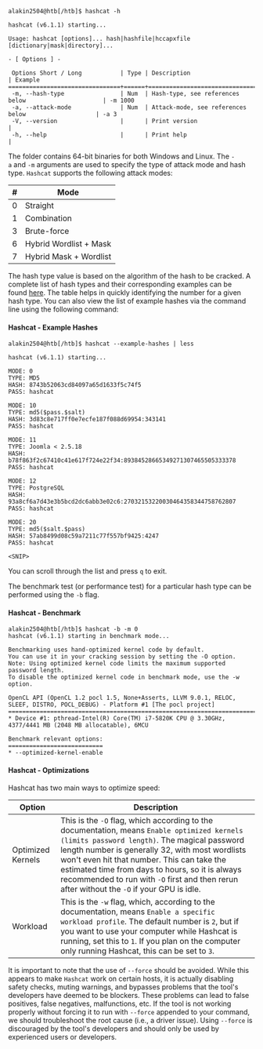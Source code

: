 ```shell-session
alakin2504@htb[/htb]$ hashcat -h

hashcat (v6.1.1) starting...

Usage: hashcat [options]... hash|hashfile|hccapxfile [dictionary|mask|directory]...

- [ Options ] -

 Options Short / Long           | Type | Description                                          | Example
================================+======+======================================================+=======================
 -m, --hash-type                | Num  | Hash-type, see references below                      | -m 1000
 -a, --attack-mode              | Num  | Attack-mode, see references below                    | -a 3
 -V, --version                  |      | Print version                                        |
 -h, --help                     |      | Print help                                           |
```

The folder contains 64-bit binaries for both Windows and Linux. The `-a` and `-m` arguments are used to specify the type of attack mode and hash type. `Hashcat` supports the following attack modes:

|**#**|**Mode**|
|---|---|
|0|Straight|
|1|Combination|
|3|Brute-force|
|6|Hybrid Wordlist + Mask|
|7|Hybrid Mask + Wordlist|

The hash type value is based on the algorithm of the hash to be cracked. A complete list of hash types and their corresponding examples can be found [here](https://hashcat.net/wiki/doku.php?id=example_hashes). The table helps in quickly identifying the number for a given hash type. You can also view the list of example hashes via the command line using the following command:

#### Hashcat - Example Hashes

```shell-session
alakin2504@htb[/htb]$ hashcat --example-hashes | less

hashcat (v6.1.1) starting...

MODE: 0
TYPE: MD5
HASH: 8743b52063cd84097a65d1633f5c74f5
PASS: hashcat

MODE: 10
TYPE: md5($pass.$salt)
HASH: 3d83c8e717ff0e7ecfe187f088d69954:343141
PASS: hashcat

MODE: 11
TYPE: Joomla < 2.5.18
HASH: b78f863f2c67410c41e617f724e22f34:89384528665349271307465505333378
PASS: hashcat

MODE: 12
TYPE: PostgreSQL
HASH: 93a8cf6a7d43e3b5bcd2dc6abb3e02c6:27032153220030464358344758762807
PASS: hashcat

MODE: 20
TYPE: md5($salt.$pass)
HASH: 57ab8499d08c59a7211c77f557bf9425:4247
PASS: hashcat

<SNIP>
```

You can scroll through the list and press `q` to exit.

The benchmark test (or performance test) for a particular hash type can be performed using the `-b` flag.

#### Hashcat - Benchmark

```shell-session
alakin2504@htb[/htb]$ hashcat -b -m 0
hashcat (v6.1.1) starting in benchmark mode...

Benchmarking uses hand-optimized kernel code by default.
You can use it in your cracking session by setting the -O option.
Note: Using optimized kernel code limits the maximum supported password length.
To disable the optimized kernel code in benchmark mode, use the -w option.

OpenCL API (OpenCL 1.2 pocl 1.5, None+Asserts, LLVM 9.0.1, RELOC, SLEEF, DISTRO, POCL_DEBUG) - Platform #1 [The pocl project]
=============================================================================================================================
* Device #1: pthread-Intel(R) Core(TM) i7-5820K CPU @ 3.30GHz, 4377/4441 MB (2048 MB allocatable), 6MCU

Benchmark relevant options:
===========================
* --optimized-kernel-enable
```

#### Hashcat - Optimizations

Hashcat has two main ways to optimize speed:

|Option|Description|
|---|---|
|Optimized Kernels|This is the `-O` flag, which according to the documentation, means `Enable optimized kernels (limits password length)`. The magical password length number is generally 32, with most wordlists won't even hit that number. This can take the estimated time from days to hours, so it is always recommended to run with `-O` first and then rerun after without the `-O` if your GPU is idle.|
|Workload|This is the `-w` flag, which, according to the documentation, means `Enable a specific workload profile`. The default number is `2`, but if you want to use your computer while Hashcat is running, set this to `1`. If you plan on the computer only running Hashcat, this can be set to `3`.|

It is important to note that the use of `--force` should be avoided. While this appears to make `Hashcat` work on certain hosts, it is actually disabling safety checks, muting warnings, and bypasses problems that the tool's developers have deemed to be blockers. These problems can lead to false positives, false negatives, malfunctions, etc. If the tool is not working properly without forcing it to run with `--force` appended to your command, we should troubleshoot the root cause (i.e., a driver issue). Using `--force` is discouraged by the tool's developers and should only be used by experienced users or developers.